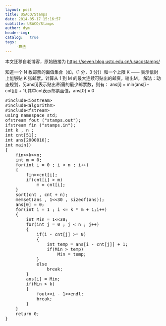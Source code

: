 ```yaml
---
layout: post
title: USACO/Stamps
date: 2014-05-17 15:16:57
subtitle: USACO/Stamps
author: dym
header-img:
catalog:   true
tags:
     -算法
---
```


本文迁移自老博客，原始链接为 <https://seven.blog.ustc.edu.cn/usacostamps/>

知道一个 N 枚邮票的面值集合（如，{1 分，3 分}）和一个上限 K —— 表示信封上能够贴 K 张邮票。计算从 1 到 M 的最大连续可贴出的邮资，输出M。
解法：动态规划，另ans[i]表示贴出i所需的最少邮票数，则有：
ans[i] = min(ans[i - cnt[j]] + 1),其中cnt表示邮票面值，ans[0] = 0
<pre class = "brush:[cpp]">
#include&lt;iostream&gt;
#include&lt;algorithm&gt;
#include&lt;fstream&gt;
using namespace std;
ofstream fout ("stamps.out");
ifstream fin ("stamps.in");
int k , n ;
int cnt[51];
int ans[2000010];
int main()
{
    fin&gt;&gt;k&gt;&gt;n;
    int m = 0;
    for(int i = 0 ; i < n ; i++)
    {
        fin&gt;&gt;cnt[i];
        if(cnt[i] > m)
            m = cnt[i];
    }
    sort(cnt , cnt + n);
    memset(ans , 1&lt;&lt;30 , sizeof(ans));
    ans[0] = 0;
    for(int i = 1 ; i <= k * m + 1;i++)
    {
        int Min = 1&lt;&lt;30;
        for(int j = 0 ; j < n ; j++)
        {
            if(i - cnt[j] >= 0)
            {
                int temp = ans[i - cnt[j]] + 1;
                if(Min > temp)
                    Min = temp;
            }
            else
                break;
        }
        ans[i] = Min;
        if(Min > k)
        {
            fout&lt;&lt;i - 1&lt;&lt;endl;
            break;
        }
    }
    return 0;
}
</pre>
